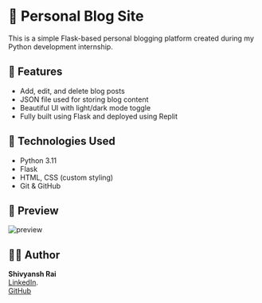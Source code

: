 # 📝 Personal Blog Site

This is a simple Flask-based personal blogging platform created during my Python development internship.

## 🔧 Features
- Add, edit, and delete blog posts
- JSON file used for storing blog content
- Beautiful UI with light/dark mode toggle
- Fully built using Flask and deployed using Replit

## 🚀 Technologies Used
- Python 3.11
- Flask
- HTML, CSS (custom styling)
- Git & GitHub

## 📸 Preview
![preview](preview.png)

## 🙋‍♂️ Author
**Shivyansh Rai**  
[LinkedIn]((https://www.linkedin.com/in/shivyansh-rai-14a076258)).  
[GitHub](https://github.com/1299-2004)
